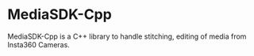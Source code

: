 # MediaSDK-Cpp
MediaSDK-Cpp is a C++ library to handle stitching, editing of media from Insta360 Cameras.
